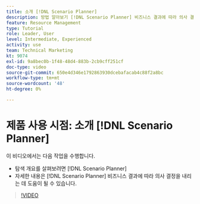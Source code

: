 ```yaml
---
title: 소개 [!DNL Scenario Planner]
description: 방법 알아보기 [!DNL Scenario Planner] 비즈니스 결과에 따라 의사 결정을 내리는 데 도움이 될 수 있습니다. 탐색 방법 알아보기 [!DNL Scenario Planner].
feature: Resource Management
type: Tutorial
role: Leader, User
level: Intermediate, Experienced
activity: use
team: Technical Marketing
kt: 9074
exl-id: 9a8bec0b-1f48-48d4-883b-2cb9cff251cf
doc-type: video
source-git-commit: 650e4d346e1792863930dcebafacab4c88f2a8bc
workflow-type: tm+mt
source-wordcount: '48'
ht-degree: 0%

---
```


# 제품 사용 시점: 소개 [!DNL Scenario Planner]

이 비디오에서는 다음 작업을 수행합니다.

* 탐색 개요를 살펴보려면 [!DNL Scenario Planner]
* 자세한 내용은 [!DNL Scenario Planner] 비즈니스 결과에 따라 의사 결정을 내리는 데 도움이 될 수 있습니다.

>[!VIDEO](https://video.tv.adobe.com/v/335316/?quality=12&learn=on)
